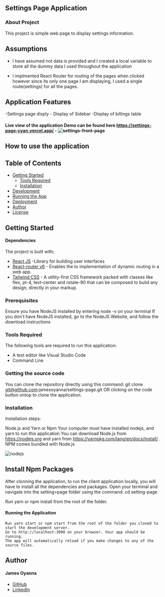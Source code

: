 ## Settings Page Application

### About Project
This project is simple web page to display settings information. 

## Assumptions
- I have assumed not data is provided and I created a local variable to store all the dummy data I used throughout the application

- I implmented React Router for routing of the pages when clicked however since its only one page I am displaying, I used a single route(settings) for all the pages.

## Application Features
-Settings page disply - Display of Sidebar
-Display of billings table


#### Live view of the application Demo can be found here https://settings-page-cyan.vercel.app/ - ![settings-front-page](https://user-images.githubusercontent.com/26815113/209568799-8d5385d4-f94c-4693-8b33-2f75718d668c.PNG)



## How to use the application

## Table of Contents
- [Getting Started](#getting-started)
	- [Tools Required](#tools-required)
	- [Installation](#installation)
- [Development](#development)
- [Running the App](#running-the-app)
- [Deployment](#deployment)
- [Author](#author)
- [License](#license)

## Getting Started

#### Dependencies

The project is built with;
* [React JS](https://beta.reactjs.org/) -Library for building user interfaces
* [React-router v6](https://reactrouter.com) - Enables the to implementation of dynamic routing in a web app.
* [Tailwind CSS](https://tailwindcss.com/) - A utility-first CSS framework packed with classes like flex, pt-4, text-center and rotate-90 that can be composed to build any design, directly in your markup.

 
### Prerequisites
Ensure you have NodeJS installed by entering node -v on your terminal If you don't have NodeJS installed, go to the NodeJS Website, and follow the download instructions


### Tools Required
The following tools are required to run this application:

* A text editor like Visual Studio Code
* Command Line

### Getting the source code
You can clone the repository directly using this command:
git clone git@github.com:jamesoyanna/settings-page.git
OR clicking on the code button ontop to clone the application.

### Installation
Installation steps:

Node.js and Yarn or Npm
Your computer must have installed nodejs, and yarn to run this application You can download Node.js from https://nodejs.org and yarn from https://yarnpkg.com/lang/en/docs/install/ . NPM comes bundled with Node.js

![nodejs](https://user-images.githubusercontent.com/26815113/132867561-bf2ec1a2-cd63-461f-95dd-e95c1c6676c7.PNG)

## Install Npm Packages
After clonning the application, to run the client application locally, you will have to install all the dependencies and packages. 
Open your terminal and navigate into the setting=page folder using the command:
cd setting-page



 Run yarn or npm install from the root of the folder.

#### Running the Application

  ``` 
Run yarn start or npm start from the root of the folder you cloned to start the development server. 
Go to http://localhost:3000 on your browser. Your app should be running.
The app will automatically reload if you make changes to any of the source files.
  ```
## Author

#### James Oyanna
* [GitHub](https://github.com/jamesoyanna)
* [LinkedIn](https://www.linkedin.com/in/jamesoyanna)


